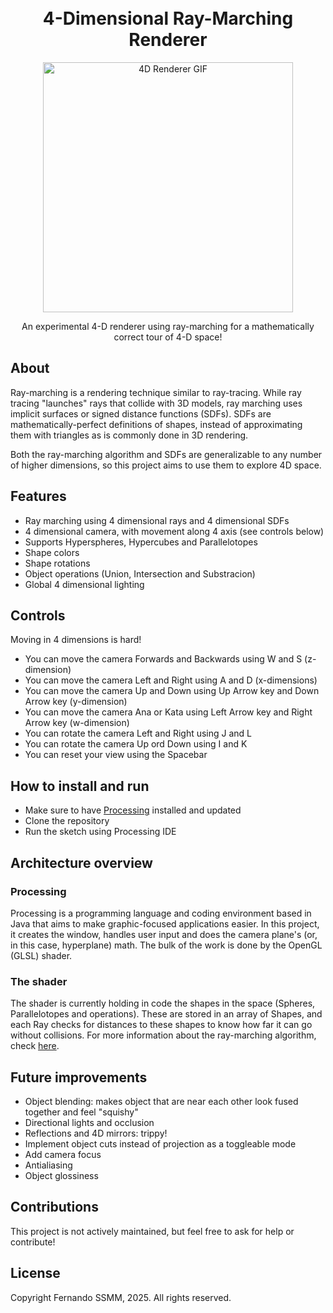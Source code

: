 <h1 align="center">
  <br>
    4-Dimensional Ray-Marching Renderer
  <br>
</h1>


<div align="center">
  <img height="400" alt="4D Renderer GIF" src="https://github.com/user-attachments/assets/8aa44009-68ad-4146-9367-292294271d29" />
	<p>An experimental 4-D renderer using ray-marching for a mathematically correct tour of 4-D space!</p>
</div>

## About
Ray-marching is a rendering technique similar to ray-tracing. While ray tracing "launches" rays that collide with 3D models, ray marching uses implicit surfaces or signed distance functions (SDFs). SDFs are mathematically-perfect definitions of shapes, instead of approximating them with triangles as is commonly done in 3D rendering.

Both the ray-marching algorithm and SDFs are generalizable to any number of higher dimensions, so this project aims to use them to explore 4D space.

## Features
- Ray marching using 4 dimensional rays and 4 dimensional SDFs
- 4 dimensional camera, with movement along 4 axis (see controls below)
- Supports Hyperspheres, Hypercubes and Parallelotopes
- Shape colors
- Shape rotations
- Object operations (Union, Intersection and Substracion)
- Global 4 dimensional lighting

## Controls
Moving in 4 dimensions is hard!
- You can move the camera Forwards and Backwards using W and S (z-dimension)
- You can move the camera Left and Right using A and D (x-dimensions)
- You can move the camera Up and Down using Up Arrow key and Down Arrow key (y-dimension)
- You can move the camera Ana or Kata using Left Arrow key and Right Arrow key (w-dimension)
- You can rotate the camera Left and Right using J and L
- You can rotate the camera Up ord Down using I and K
- You can reset your view using the Spacebar

## How to install and run
- Make sure to have [Processing](https://processing.org/) installed and updated
- Clone the repository
- Run the sketch using Processing IDE

## Architecture overview
### Processing
Processing is a programming language and coding environment based in Java that aims to make graphic-focused applications easier. In this project, it creates the window, handles user input and does the camera plane's (or, in this case, hyperplane) math. The bulk of the work is done by the OpenGL (GLSL) shader.

### The shader
The shader is currently holding in code the shapes in the space (Spheres, Parallelotopes and operations). These are stored in an array of Shapes, and each Ray checks for distances to these shapes to know how far it can go without collisions. For more information about the ray-marching algorithm, check [here](https://en.wikipedia.org/wiki/Ray_marching).

## Future improvements
- Object blending: makes object that are near each other look fused together and feel "squishy"
- Directional lights and occlusion
- Reflections and 4D mirrors: trippy!
- Implement object cuts instead of projection as a toggleable mode
- Add camera focus
- Antialiasing
- Object glossiness

## Contributions
This project is not actively maintained, but feel free to ask for help or contribute!

## License
Copyright Fernando SSMM, 2025. All rights reserved.








